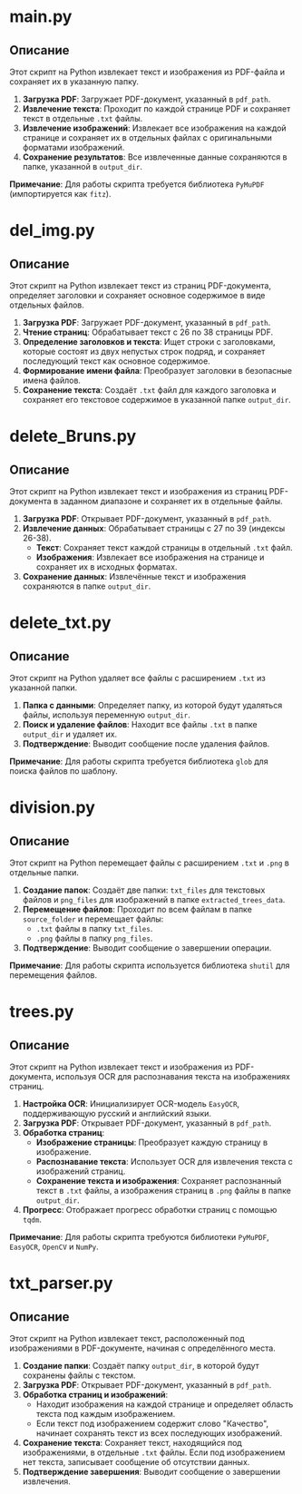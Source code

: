 # main.py 
## Описание

Этот скрипт на Python извлекает текст и изображения из PDF-файла и сохраняет их в указанную папку.

1. **Загрузка PDF**: Загружает PDF-документ, указанный в `pdf_path`.
2. **Извлечение текста**: Проходит по каждой странице PDF и сохраняет текст в отдельные `.txt` файлы.
3. **Извлечение изображений**: Извлекает все изображения на каждой странице и сохраняет их в отдельных файлах с оригинальными форматами изображений.
4. **Сохранение результатов**: Все извлеченные данные сохраняются в папке, указанной в `output_dir`.

**Примечание**: Для работы скрипта требуется библиотека `PyMuPDF` (импортируется как `fitz`).

# del_img.py 
## Описание

Этот скрипт на Python извлекает текст из страниц PDF-документа, определяет заголовки и сохраняет основное содержимое в виде отдельных файлов.

1. **Загрузка PDF**: Загружает PDF-документ, указанный в `pdf_path`.
2. **Чтение страниц**: Обрабатывает текст с 26 по 38 страницы PDF.
3. **Определение заголовков и текста**: Ищет строки с заголовками, которые состоят из двух непустых строк подряд, и сохраняет последующий текст как основное содержимое.
4. **Формирование имени файла**: Преобразует заголовки в безопасные имена файлов.
5. **Сохранение текста**: Создаёт `.txt` файл для каждого заголовка и сохраняет его текстовое содержимое в указанной папке `output_dir`.


# delete_Bruns.py
## Описание

Этот скрипт на Python извлекает текст и изображения из страниц PDF-документа в заданном диапазоне и сохраняет их в отдельные файлы.

1. **Загрузка PDF**: Открывает PDF-документ, указанный в `pdf_path`.
2. **Извлечение данных**: Обрабатывает страницы с 27 по 39 (индексы 26-38).
   - **Текст**: Сохраняет текст каждой страницы в отдельный `.txt` файл.
   - **Изображения**: Извлекает все изображения на странице и сохраняет их в исходных форматах.
3. **Сохранение данных**: Извлечённые текст и изображения сохраняются в папке `output_dir`.


# delete_txt.py
## Описание

Этот скрипт на Python удаляет все файлы с расширением `.txt` из указанной папки.

1. **Папка с данными**: Определяет папку, из которой будут удаляться файлы, используя переменную `output_dir`.
2. **Поиск и удаление файлов**: Находит все файлы `.txt` в папке `output_dir` и удаляет их.
3. **Подтверждение**: Выводит сообщение после удаления файлов.

**Примечание**: Для работы скрипта требуется библиотека `glob` для поиска файлов по шаблону.

# division.py
## Описание

Этот скрипт на Python перемещает файлы с расширением `.txt` и `.png` в отдельные папки.

1. **Создание папок**: Создаёт две папки: `txt_files` для текстовых файлов и `png_files` для изображений в папке `extracted_trees_data`.
2. **Перемещение файлов**: Проходит по всем файлам в папке `source_folder` и перемещает файлы:
   - `.txt` файлы в папку `txt_files`.
   - `.png` файлы в папку `png_files`.
3. **Подтверждение**: Выводит сообщение о завершении операции.

**Примечание**: Для работы скрипта используется библиотека `shutil` для перемещения файлов.

# trees.py
## Описание

Этот скрипт на Python извлекает текст и изображения из PDF-документа, используя OCR для распознавания текста на изображениях страниц.

1. **Настройка OCR**: Инициализирует OCR-модель `EasyOCR`, поддерживающую русский и английский языки.
2. **Загрузка PDF**: Открывает PDF-документ, указанный в `pdf_path`.
3. **Обработка страниц**:
   - **Изображение страницы**: Преобразует каждую страницу в изображение.
   - **Распознавание текста**: Использует OCR для извлечения текста с изображений страниц.
   - **Сохранение текста и изображения**: Сохраняет распознанный текст в `.txt` файлы, а изображения страниц в `.png` файлы в папке `output_dir`.
4. **Прогресс**: Отображает прогресс обработки страниц с помощью `tqdm`.

**Примечание**: Для работы скрипта требуются библиотеки `PyMuPDF`, `EasyOCR`, `OpenCV` и `NumPy`.

# txt_parser.py
## Описание

Этот скрипт на Python извлекает текст, расположенный под изображениями в PDF-документе, начиная с определённого места.

1. **Создание папки**: Создаёт папку `output_dir`, в которой будут сохранены файлы с текстом.
2. **Загрузка PDF**: Открывает PDF-документ, указанный в `pdf_path`.
3. **Обработка страниц и изображений**:
   - Находит изображения на каждой странице и определяет область текста под каждым изображением.
   - Если текст под изображением содержит слово "Качество", начинает сохранять текст из всех последующих изображений.
4. **Сохранение текста**: Сохраняет текст, находящийся под изображениями, в отдельные `.txt` файлы. Если под изображением нет текста, записывает сообщение об отсутствии данных.
5. **Подтверждение завершения**: Выводит сообщение о завершении извлечения.

